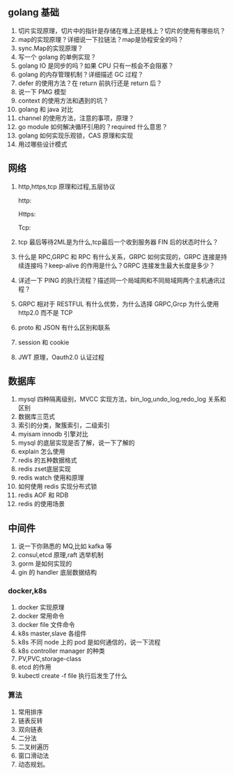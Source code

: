 ## golang 基础

1. 切片实现原理，切片中的指针是存储在堆上还是栈上？切片的使用有哪些坑？
2. map的实现原理？详细说一下拉链法？map是协程安全的吗？
3. sync.Map的实现原理？
4. 写一个 golang 的单例实现？
5. golang IO 是同步的吗？如果 CPU 只有一核会不会阻塞？
6. golang 的内存管理机制？详细描述 GC 过程？
7. defer 的使用方法？在 return 前执行还是 return 后？
8. 说一下 PMG 模型
9. context 的使用方法和遇到的坑？
10. golang 和 java 对比
11. channel 的使用方法，注意的事项，原理？
12. go module 如何解决循环引用的？required 什么意思？
13. golang 如何实现乐观锁，CAS 原理和实现
14. 用过哪些设计模式

## 网络

1. http,https,tcp 原理和过程,五层协议

   http:

   Https:

   Tcp:

2. tcp 最后等待2ML是为什么,tcp最后一个收到服务器 FIN 后的状态时什么？

3. 什么是 RPC,GRPC 和 RPC 有什么关系，GRPC 如何实现的，GRPC 连接是持续连接吗？keep-alive 的作用是什么？GRPC 连接发生最大长度是多少？

4. 详述一下 PING 的执行流程？描述同一个局域网和不同局域网两个主机通讯过程？

5. GRPC 相对于 RESTFUL 有什么优势，为什么选择 GRPC,Grcp 为什么使用 http2.0 而不是 TCP

6. proto 和 JSON 有什么区别和联系

7. session 和 cookie 

8. JWT 原理，Oauth2.0 认证过程

## 数据库

1. mysql 四种隔离级别，MVCC 实现方法，bin_log,undo_log,redo_log 关系和区别
2. 数据库三范式
3. 索引的分类，聚簇索引，二级索引
4. myisam innodb 引擎对比
5. mysql 的底层实现是否了解，说一下了解的
6. explain 怎么使用
7. redis 的五种数据格式
8. redis zset底层实现
9. redis watch 使用和原理
10. 如何使用 redis 实现分布式锁
11. redis AOF 和 RDB
12. redis 的使用场景

## 中间件

1. 说一下你熟悉的 MQ,比如 kafka 等
2. consul,etcd 原理,raft 选举机制
3. gorm 是如何实现的
4. gin 的 handler 底层数据结构

### docker,k8s

1. docker 实现原理
2. docker 常用命令
3. docker file 文件命令
4. k8s master,slave 各组件
5. k8s 不同 node 上的 pod 是如何通信的，说一下流程
6. k8s controller manager 的种类
7. PV,PVC,storage-class
8. etcd 的作用
9. kubectl create -f file 执行后发生了什么

### 算法

1. 常用排序
2. 链表反转
3. 双向链表
4. 二分法
5. 二叉树遍历
6. 窗口滑动法
7. 动态规划。